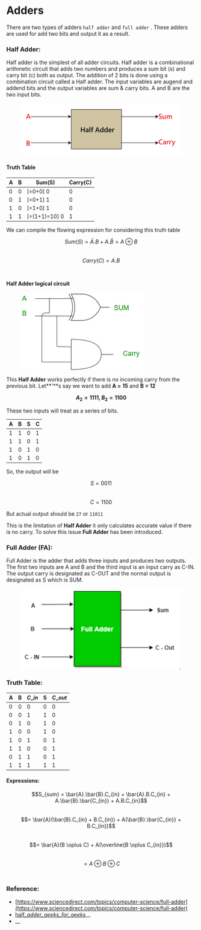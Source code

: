 # Adders

There are two types of adders `half adder` and `full adder`  . These adders are used for add two bits and output it as a result.

### Half Adder:

Half adder is the simplest of all adder circuits. Half adder is a combinational arithmetic circuit that adds two numbers and produces a sum bit (s) and carry bit (c) both as output. The addition of 2 bits is done using a combination circuit called a Half adder. The input variables are augend and addend bits and the output variables are sum & carry bits. A and B are the two input bits.

<figure><img src="../../.gitbook/assets/half-adder.png" alt=""><figcaption></figcaption></figure>

#### Truth Table

| A | B | Sum(S)              | Carry(C) |
| - | - | ------------------- | -------- |
| 0 | 0 | \[=0+0]          0  | 0        |
| 0 | 1 | \[=0+1]           1 | 0        |
| 1 | 0 | \[=1+0]           1 | 0        |
| 1 | 1 | \[=(1+1)=10]   0    | 1        |

We can compile the flowing expression for considering this truth table

$$Sum(S) = \bar{A}.B + A.\bar{B} = A \oplus B$$\
$$Carry(C) = A.B$$​

#### Half Adder logical circuit

<figure><img src="../../.gitbook/assets/Half_Adder.jpg" alt=""><figcaption></figcaption></figure>

This **Half Adder** works perfectly if there is no incoming carry from the previous bit. Let**'**s say we want to add **A =** **15** and  **B = 12**

****$$A_{2} = 1111,  B_{2} = 1100$$****

These two inputs will treat as a series of bits.

| A | B | S | C |
| - | - | - | - |
| 1 | 1 | 0 | 1 |
| 1 | 1 | 0 | 1 |
| 1 | 0 | 1 | 0 |
| 1 | 0 | 1 | 0 |

​So, the output will be

$$S= 0011$$\
$$C= 1100$$

But actual output should be `27` or `11011`

This is the limitation of **Half Adder** it only calculates accurate value if there is no carry.​ To solve this issue **Full Adder** has been introduced.

### Full Adder (FA):

Full Adder is the adder that adds three inputs and produces two outputs. The first two inputs are A and B and the third input is an input carry as C-IN. The output carry is designated as C-OUT and the normal output is designated as S which is SUM.

<figure><img src="../../.gitbook/assets/full_adder (1).png" alt=""><figcaption></figcaption></figure>

### Truth Table:

| A | B | $C\_in$ | S | $C\_out$ |
| - | - | ------- | - | -------- |
| 0 | 0 | 0       | 0 | 0        |
| 0 | 0 | 1       | 1 | 0        |
| 0 | 1 | 0       | 1 | 0        |
| 1 | 0 | 0       | 1 | 0        |
| 1 | 0 | 1       | 0 | 1        |
| 1 | 1 | 0       | 0 | 1        |
| 0 | 1 | 1       | 0 | 1        |
| 1 | 1 | 1       | 1 | 1        |

#### Expressions:

$$S_{sum} = \bar{A}.\bar{B}.C_{in} + \bar{A}.B.C_{in} + A.\bar{B}.\bar{C_{in}} + A.B.C_{in}$$​\
&#x20;         $$= \bar{A}(\bar{B}.C_{in} + B.C_{in}) + A(\bar{B}.\bar{C_{in}} + B.C_{in})$$\
&#x20;         $$= \bar{A}(B \oplus C) + A(\overline{B \oplus C_{in}})$$\
&#x20;         $$= A \oplus B \oplus C$$​



&#x20;  &#x20;

### Reference:

* [https://www.sciencedirect.com/topics/computer-science/full-adder](https://www.sciencedirect.com/topics/computer-science/full-adder)
* [half\__adder\_geeks\_for\_geeks_](https://www.geeksforgeeks.org/half-adder-in-digital-logic/)__
* __




